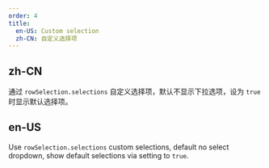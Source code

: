 ```yaml
---
order: 4
title:
  en-US: Custom selection
  zh-CN: 自定义选择项
---
```


## zh-CN

通过 `rowSelection.selections` 自定义选择项，默认不显示下拉选项，设为 `true` 时显示默认选择项。

## en-US

Use `rowSelection.selections` custom selections, default no select dropdown, show default selections via setting to `true`.




